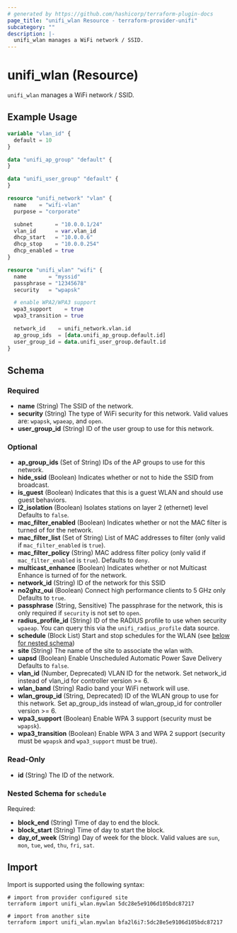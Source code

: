 ```yaml
---
# generated by https://github.com/hashicorp/terraform-plugin-docs
page_title: "unifi_wlan Resource - terraform-provider-unifi"
subcategory: ""
description: |-
  unifi_wlan manages a WiFi network / SSID.
---
```


# unifi_wlan (Resource)

`unifi_wlan` manages a WiFi network / SSID.

## Example Usage

```terraform
variable "vlan_id" {
  default = 10
}

data "unifi_ap_group" "default" {
}

data "unifi_user_group" "default" {
}

resource "unifi_network" "vlan" {
  name    = "wifi-vlan"
  purpose = "corporate"

  subnet       = "10.0.0.1/24"
  vlan_id      = var.vlan_id
  dhcp_start   = "10.0.0.6"
  dhcp_stop    = "10.0.0.254"
  dhcp_enabled = true
}

resource "unifi_wlan" "wifi" {
  name       = "myssid"
  passphrase = "12345678"
  security   = "wpapsk"

  # enable WPA2/WPA3 support
  wpa3_support    = true
  wpa3_transition = true

  network_id    = unifi_network.vlan.id
  ap_group_ids  = [data.unifi_ap_group.default.id]
  user_group_id = data.unifi_user_group.default.id
}
```

<!-- schema generated by tfplugindocs -->
## Schema

### Required

- **name** (String) The SSID of the network.
- **security** (String) The type of WiFi security for this network. Valid values are: `wpapsk`, `wpaeap`, and `open`.
- **user_group_id** (String) ID of the user group to use for this network.

### Optional

- **ap_group_ids** (Set of String) IDs of the AP groups to use for this network.
- **hide_ssid** (Boolean) Indicates whether or not to hide the SSID from broadcast.
- **is_guest** (Boolean) Indicates that this is a guest WLAN and should use guest behaviors.
- **l2_isolation** (Boolean) Isolates stations on layer 2 (ethernet) level Defaults to `false`.
- **mac_filter_enabled** (Boolean) Indicates whether or not the MAC filter is turned of for the network.
- **mac_filter_list** (Set of String) List of MAC addresses to filter (only valid if `mac_filter_enabled` is `true`).
- **mac_filter_policy** (String) MAC address filter policy (only valid if `mac_filter_enabled` is `true`). Defaults to `deny`.
- **multicast_enhance** (Boolean) Indicates whether or not Multicast Enhance is turned of for the network.
- **network_id** (String) ID of the network for this SSID
- **no2ghz_oui** (Boolean) Connect high performance clients to 5 GHz only Defaults to `true`.
- **passphrase** (String, Sensitive) The passphrase for the network, this is only required if `security` is not set to `open`.
- **radius_profile_id** (String) ID of the RADIUS profile to use when security `wpaeap`. You can query this via the `unifi_radius_profile` data source.
- **schedule** (Block List) Start and stop schedules for the WLAN (see [below for nested schema](#nestedblock--schedule))
- **site** (String) The name of the site to associate the wlan with.
- **uapsd** (Boolean) Enable Unscheduled Automatic Power Save Delivery Defaults to `false`.
- **vlan_id** (Number, Deprecated) VLAN ID for the network. Set network_id instead of vlan_id for controller version >= 6.
- **wlan_band** (String) Radio band your WiFi network will use.
- **wlan_group_id** (String, Deprecated) ID of the WLAN group to use for this network. Set ap_group_ids instead of wlan_group_id for controller version >= 6.
- **wpa3_support** (Boolean) Enable WPA 3 support (security must be `wpapsk`).
- **wpa3_transition** (Boolean) Enable WPA 3 and WPA 2 support (security must be `wpapsk` and `wpa3_support` must be true).

### Read-Only

- **id** (String) The ID of the network.

<a id="nestedblock--schedule"></a>
### Nested Schema for `schedule`

Required:

- **block_end** (String) Time of day to end the block.
- **block_start** (String) Time of day to start the block.
- **day_of_week** (String) Day of week for the block. Valid values are `sun`, `mon`, `tue`, `wed`, `thu`, `fri`, `sat`.

## Import

Import is supported using the following syntax:

```shell
# import from provider configured site
terraform import unifi_wlan.mywlan 5dc28e5e9106d105bdc87217

# import from another site
terraform import unifi_wlan.mywlan bfa2l6i7:5dc28e5e9106d105bdc87217
```
